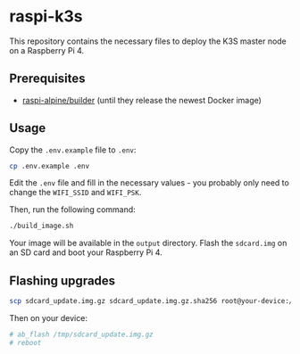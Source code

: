 # raspi-k3s

This repository contains the necessary files to deploy the K3S master node on a Raspberry Pi 4.

## Prerequisites

- [raspi-alpine/builder](https://gitlab.com/raspi-alpine/builder/) (until they release the newest Docker image)

## Usage

Copy the `.env.example` file to `.env`:

```bash
cp .env.example .env
```

Edit the `.env` file and fill in the necessary values - you probably only need to change the `WIFI_SSID` and `WIFI_PSK`.

Then, run the following command:

```bash
./build_image.sh
```

Your image will be available in the `output` directory. Flash the `sdcard.img` on an SD card and boot your Raspberry Pi 4.

## Flashing upgrades

```bash
scp sdcard_update.img.gz sdcard_update.img.gz.sha256 root@your-device:/tmp
```

Then on your device:

```bash
# ab_flash /tmp/sdcard_update.img.gz
# reboot
```
